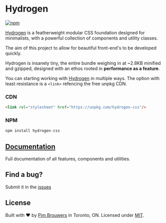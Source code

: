 # Hydrogen

[![npm](https://img.shields.io/npm/v/hydrogen-css.svg)](https://www.npmjs.com/package/hydrogen-css)

[Hydrogen](https://pimbrouwers.github.io/hydrogen/) is a featherweight modular CSS foundation designed for minimalists, with a powerful collection of components and utility classes. 

The aim of this project to allow for beautiful front-end's to be developed quickly.

Hydrogen is insanely tiny, the entire bundle weighing in at ~2.8KB minified and gzipped, designed with an ethos rooted in __performance as a feature__. 

You can starting working with [Hydrogen](https://pimbrouwers.github.io/hydrogen/) in multiple ways. The option with least resistance is a `<link>` refencing the free unpkg CDN. 

### CDN

```html
<link rel="stylesheet" href="https://unpkg.com/hydrogen-css"/>
```

### NPM

```javascript
npm install hydrogen-css
```

## [Documentation](https://pimbrouwers.github.io/hydrogen/)

Full documentation of all features, components and utilities.

## Find a bug?

Submit it in the [issues](https://github.com/pimbrouwers/hydrogen/issues)

## License

Built with ♥ by [Pim Brouwers](https://github.com/pimbrouwers) in Toronto, ON. Licensed under [MIT](https://github.com/pimbrouwers/hydrogen/blob/master/LICENSE).
